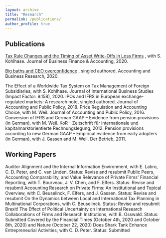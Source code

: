 ```yaml
---
layout: archive
title: "Research"
permalink: /publications/
author_profile: true
---
```


<h2> Publications </h2>
 <a href="https://onlinelibrary.wiley.com/doi/10.1111/jbfa.12502">Tax Rule Changes and the Timing of Asset Write-Offs in Loss Firms</a> , with S. Kohlhase.
Journal of Business Finance & Accounting, 2020. 

 <a href="https://www.tandfonline.com/doi/full/10.1080/00014788.2020.1783634">Big baths and CEO overconfidence</a> , singled authored.
 Accounting and Business Research, 2020. 
 
The Effect of a Worldwide Tax System on Tax Management of Foreign Subsidiaries, with S. Kohlhase.
Journal of International Business Studies (Impact Factor: 9.158), 2020.
IPOs and IFRS in European exchange-regulated markets: A research note, singled authored.
Journal of Accounting and Public Policy, 2018.
Price Regulation and Accounting Choice, with M. Weil.
Journal of Accounting and Public Policy, 2016.
Conversion of IFRS and German GAAP – Evidence from pension provisions (in German), with M. Weil.
KoR - Zeitschrift für internationale und kapitalmarktorientierte Rechnungslegung, 2012.
Pension provisions according to new German GAAP – Empirical evidence from early adopters (in German), with J. Gassen and M. Weil.
Der Betrieb, 2011.

<h2> Working Papers </h2>
Auditor Alignment and the Internal Information Environment, with E. Labro, C. D. Peter, and C. van Linden. 
Status: Revise and resubmit
Public Peers, Accounting Comparability, and Value Relevance of Private Firms' Financial Reporting, with T. Bourveau, J. V. Chen, and F. Elfers. 
Status: Revise and resubmit
Accounting Research on Private Firms: An Institutional and Topical Overview, with C. Beuselinck, F. Elfers, and J. Gassen. 
Status: Revise and resubmit
On the Dynamics between Local and International Tax Planning in Multinational Corporations, with C. Beuselinck. 
Status: Revise and resubmit
Brexit! The Effect of Political Uncertainty on International Research Collaborations of Firms and Research Institutions, with B. Osswald.
Status: Submitted
Covered by the Financial Times (October 4th, 2020 and October 8th, 2020) and Nature (October 22, 2020) 
Does Shark Tank Enhance Entrepreneurial Activities, with C. D. Peter. 
Status: Submitted

